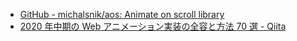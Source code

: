 - [GitHub - michalsnik/aos: Animate on scroll library](https://github.com/michalsnik/aos)
- [2020 年中期の Web アニメーション実装の全容と方法 70 選 - Qiita](https://qiita.com/ryokkkke/items/42ae2a661d64036285d2)
